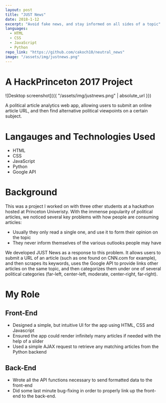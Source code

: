 ```yaml
---
layout: post
title: "JUST News"
date: 2018-1-12
excerpt: "Avoid fake news, and stay informed on all sides of a topic"
languages:
  - HTML
  - CSS
  - JavaScript
  - Python
repo_link: "https://github.com/cakoch10/neutral_news"
image: "/assets/img/justnews.png"
---
```

# A HackPrinceton 2017 Project
![Desktop screenshot]({{ "/assets/img/justnews.png" | absolute_url }})

A political article analytics web app, allowing users to submit an online article URL, 
and then find alternative political viewpoints on a certain subject.

# Langauges and Technologies Used
- HTML
- CSS
- JavaScript
- Python
- Google API

# Background
This was a project I worked on with three other students at a hackathon hosted at
Princeton Univeristy. With the immense popularity of political articles, we noticed
several key problems with how people are consuming articles:

- Usually they only read a single one, and use it to form their opinion on the topic
- They never inform themselves of the various outlooks people may have

We developed JUST News as a response to this problem. It allows users to submit a
URL of an article (such as one found on CNN.com for example), and then scrapes its
keywords, uses the Google API to provide links other articles on the same topic, and then
categorizes them under one of several political categories (far-left, center-left,
 moderate, center-right, far-right).

# My Role

## Front-End
- Designed a simple, but intuitive UI for the app using HTML, CSS and Javascript
- Ensured the app could render infinitely many articles if needed with the help of
a slider
- Used a simple AJAX request to retrieve any matching articles from the Python backend


## Back-End 
- Wrote all the API functions necessary to send formatted data to the front-end
- Did some last minute bug-fixing in order to properly link up the front-end to the
back-end.

